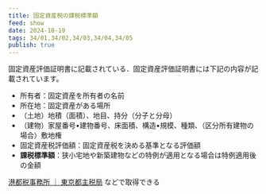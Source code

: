 ```yaml
---
title: 固定資産税の課税標準額
feed: show
date: 2024-10-19
tags: 34/01,34/02,34/03,34/04,34/05
publish: true
---
```

固定資産評価証明書に記載されている．固定資産評価証明書には下記の内容が記載されています。
- ﻿所有者：固定資産を所有者の名前
- ﻿所在地：固定資産がある場所
- ﻿（土地）地積（面積）、地目、持分（分子と分母）
- ﻿（建物）家屋番号•建物番号、床面積、構造•規模、種類、（区分所有建物の場合）敷地権
- ﻿固定資産税評価額：固定資産税を決める基準となる評価額
- ﻿**課税標準額**：狭小宅地や新築建物などの特例が適用となる場合は特例適用後の金額

[港都税事務所 ｜ 東京都主税局](https://www.tax.metro.tokyo.lg.jp/jimusho/t_minato.html) などで取得できる
